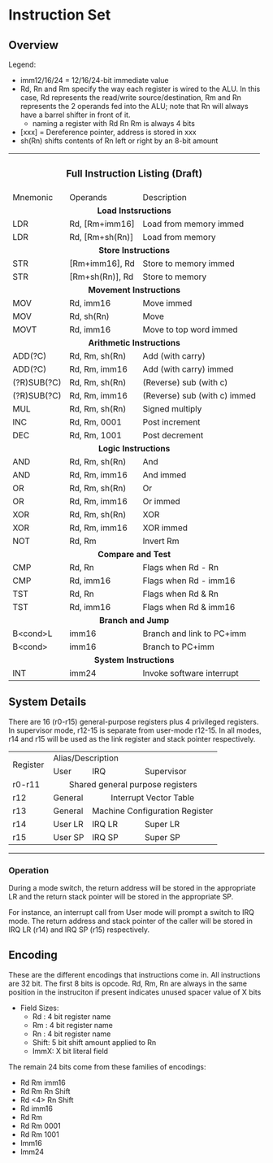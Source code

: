 # Instruction Set

## Overview

Legend:
- imm12/16/24 = 12/16/24-bit immediate value
- Rd, Rn and Rm specify the way each register is wired to the ALU. In this case,
  Rd represents the read/write source/destination, Rm and Rn represents the 2 operands fed into the ALU; note that Rn will always have a barrel
  shifter in front of it.
   - naming a register with Rd Rn Rm is always 4 bits
- [xxx] = Dereference pointer, address is stored in xxx
- sh(Rn) shifts contents of Rn left or right by an 8-bit amount

<table border=0 cellpadding=0 cellspacing=0 width=703>
 <tr height=19>
   <td height=19 colspan=6><center><h3>Full Instruction Listing (Draft)</h3></center></td>
 </tr>
 <tr height=19>
  <td>Mnemonic</td>
  <td>Operands</td>
  <td>Description</td>
 </tr>
 <tr height=19>
  <td colspan=3><center><b>Load Instsructions</b></center></td>
 </tr>
 <tr height=19>
  <td>LDR</td>
  <td>Rd, [Rm+imm16]</td>
  <td>Load from memory immed</td>
 </tr>
 <tr height=19>
  <td>LDR</td>
  <td>Rd, [Rm+sh(Rn)]</td>
  <td>Load from memory</td>
 </tr>
 <tr height=19>
 <td colspan=3><center><b>Store Instructions</center></td>
 </tr>
 <tr height=19>
  <td>STR</td>
  <td>[Rm+imm16], Rd</td>
  <td>Store to memory immed</td>
 </tr>
 <tr height=19>
  <td>STR</td>
  <td>[Rm+sh(Rn)], Rd</td>
  <td>Store to memory</td>
 </tr>
 <tr height=19>
  <td colspan=3><center><b>Movement Instructions</center></td>
 </tr>
 <tr height=19>
  <td>MOV</td>
  <td>Rd, imm16</td>
  <td>Move immed</td>
 </tr>
 <tr height=19>
  <td>MOV</td>
  <td>Rd, sh(Rn)</td>
  <td>Move</td>
 </tr>
 <tr height=19>
  <td>MOVT</td>
  <td>Rd, imm16</td>
  <td>Move to top word immed</td>
 </tr>
 <tr height=19>
  <td colspan=3><center><b>Arithmetic Instructions</center></td>
 </tr>
 <tr height=19>
  <td>ADD(?C)</td>
  <td>Rd, Rm, sh(Rn)</td>
  <td>Add (with carry)</td>
 </tr>
 <tr height=19>
  <td>ADD(?C)</td>
  <td>Rd, Rm, imm16</td>
  <td>Add (with carry) immed</td>
 </tr>
 <tr height=19>
  <td>(?R)SUB(?C)</td>
  <td>Rd, Rm, sh(Rn)</td>
  <td>(Reverse) sub (with c)</td>
 </tr>
 <tr height=19>
  <td>(?R)SUB(?C)</td>
  <td>Rd, Rm, imm16</td>
  <td>(Reverse) sub (with c) immed</td>
 </tr>
 <tr height=19>
  <td>MUL</td>
  <td>Rd, Rm, sh(Rn)</td>
  <td>Signed multiply</td>
 </tr>
 <tr height=19>
  <td>INC</td>
  <td>Rd, Rm, 0001</td>
  <td>Post increment</td>
 </tr>
 <tr height=19>
  <td>DEC</td>
  <td>Rd, Rm, 1001</td>
  <td>Post decrement</td>
 </tr>
 <tr height=19>
  <td colspan=3><center><b>Logic Instructions</center></td>
 </tr>
 <tr height=19>
  <td>AND</td>
  <td>Rd, Rm, sh(Rn)</td>
  <td>And</td>
 </tr>
 <tr height=19>
  <td>AND</td>
  <td>Rd, Rm, imm16</td>
  <td>And immed</td>
 </tr>
 <tr height=19>
  <td>OR</td>
  <td>Rd, Rm, sh(Rn)</td>
  <td>Or</td>
 </tr>
 <tr height=19>
  <td>OR</td>
  <td>Rd, Rm, imm16</td>
  <td>Or immed</td>
 </tr>
 <tr height=19>
  <td>XOR</td>
  <td>Rd, Rm, sh(Rn)</td>
  <td>XOR</td>
 </tr>
 <tr height=19>
  <td>XOR</td>
  <td>Rd, Rm, imm16</td>
  <td>XOR immed</td>
 </tr>
 <tr height=19>
  <td>NOT</td>
  <td>Rd, Rm</td>
  <td>Invert Rm</td>
 </tr>
 <tr height=19>
  <td colspan=3><center><b>Compare and Test</center></td>
 </tr>
 <tr height=19>
  <td>CMP</td>
  <td>Rd, Rn</td>
  <td>Flags when Rd - Rn</td>
 </tr>
 <tr height=19>
  <td>CMP</td>
  <td>Rd, imm16</td>
  <td>Flags when Rd - imm16</td>
 </tr>
 <tr height=19>
  <td>TST</td>
  <td>Rd, Rn</td>
  <td>Flags when Rd &amp; Rn</td>
 </tr>
 <tr height=19>
  <td>TST</td>
  <td>Rd, imm16</td>
  <td>Flags when Rd &amp; imm16</td>
 </tr>
 <tr height=19>
   <td colspan=3><center><b>Branch and Jump</center></td>
 </tr>
 <tr height=19>
  <td>B&lt;cond&gt;L</td>
  <td>imm16</td>
  <td>Branch and link to PC+imm</td>
 </tr>
 <tr height=19>
  <td>B&lt;cond&gt;</td>
  <td>imm16</td>
  <td>Branch to PC+imm</td>
 </tr>
 <tr height=19>
  <td colspan=3><center><b>System Instructions</center></td>
 </tr>
 <tr height=19>
  <td>INT</td>
  <td>imm24</td>
  <td>Invoke software interrupt</td>
 </tr>
</table>

## System Details

There are 16 (r0-r15) general-purpose registers plus 4 privileged registers.
In supervisor mode, r12-15 is separate from user-mode r12-15. In all modes, r14 and r15 will be used as the link register and stack pointer respectively.

<table border=0 cellpadding=0 cellspacing=0 width=543>
 <tr height=19>
  <td rowspan=2 height=38 width=64>Register</td>
  <td colspan=3 width=287>Alias/Description</td>
 </tr>
 <tr height=19>
  <td height=19>User</td>
  <td>IRQ</td>
  <td>Supervisor</td>
 </tr>
 <tr height=19>
  <td height=19>r0-r11</td>
  <td colspan=3><center>Shared general purpose registers</center></td>
 </tr>
 <!--<tr height=19>
  <td height=19>r10</td>
  <td>General</td>
  <td>General</td>
  <td>General</td>
 </tr>-->
 <tr height=19>
  <td height=19>r12</td>
  <td>General</td>
  <td colspan=2><center>Interrupt Vector Table</center></td>
 </tr>
 <tr height=19>
  <td height=19>r13</td>
  <td>General</td>
  <td colspan=2><center>Machine Configuration Register</center></td>
 </tr>
 <tr height=19>
  <td height=19>r14</td>
  <td>User LR</td>
  <td>IRQ LR</td>
  <td>Super LR</td>
 </tr>
 <tr height=19>
  <td height=19>r15</td>
  <td>User SP</td>
  <td>IRQ SP</td>
  <td>Super SP</td>
 </tr>
</table>

---

### Operation

During a mode switch, the return address will be stored in the appropriate LR and the return stack pointer will be stored in the appropriate SP.

For instance, an interrupt call from User mode will prompt a switch to IRQ mode.
The return address and stack pointer of the caller will be stored in IRQ LR (r14) and IRQ SP (r15) respectively.

## Encoding

These are the different encodings that instructions come in. 
All instructions are 32 bit.
The first 8 bits is opcode.
Rd, Rm, Rn are always in the same position in the instruciton if present
<X> indicates unused spacer value of X bits

- Field Sizes:
  - Rd : 4 bit register name
  - Rm : 4 bit register name
  - Rn : 4 bit register name
  - Shift: 5 bit shift amount applied to Rn
  - ImmX: X bit literal field

The remain 24 bits come from these families of encodings:
* Rd Rm imm16
* Rd Rm Rn Shift
* Rd <4> Rn Shift
* Rd imm16
* Rd Rm
* Rd Rm 0001
* Rd Rm 1001
* Imm16
* Imm24
